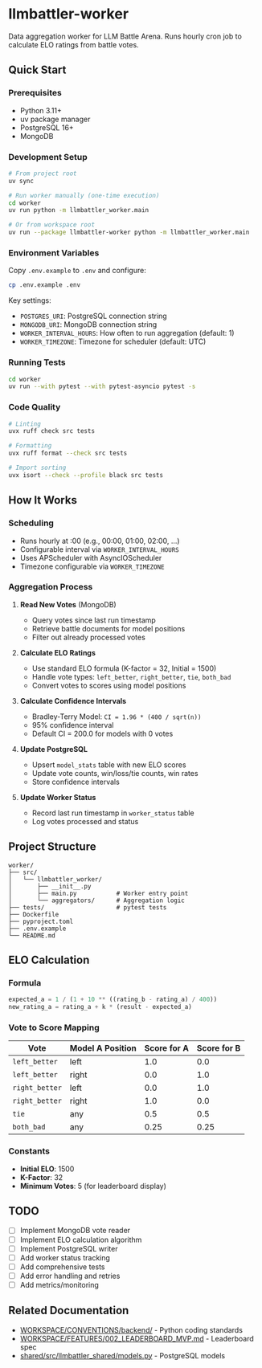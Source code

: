 # llmbattler-worker

Data aggregation worker for LLM Battle Arena. Runs hourly cron job to calculate ELO ratings from battle votes.

## Quick Start

### Prerequisites
- Python 3.11+
- uv package manager
- PostgreSQL 16+
- MongoDB

### Development Setup

```bash
# From project root
uv sync

# Run worker manually (one-time execution)
cd worker
uv run python -m llmbattler_worker.main

# Or from workspace root
uv run --package llmbattler-worker python -m llmbattler_worker.main
```

### Environment Variables

Copy `.env.example` to `.env` and configure:

```bash
cp .env.example .env
```

Key settings:
- `POSTGRES_URI`: PostgreSQL connection string
- `MONGODB_URI`: MongoDB connection string
- `WORKER_INTERVAL_HOURS`: How often to run aggregation (default: 1)
- `WORKER_TIMEZONE`: Timezone for scheduler (default: UTC)

### Running Tests

```bash
cd worker
uv run --with pytest --with pytest-asyncio pytest -s
```

### Code Quality

```bash
# Linting
uvx ruff check src tests

# Formatting
uvx ruff format --check src tests

# Import sorting
uvx isort --check --profile black src tests
```

## How It Works

### Scheduling
- Runs hourly at :00 (e.g., 00:00, 01:00, 02:00, ...)
- Configurable interval via `WORKER_INTERVAL_HOURS`
- Uses APScheduler with AsyncIOScheduler
- Timezone configurable via `WORKER_TIMEZONE`

### Aggregation Process

1. **Read New Votes** (MongoDB)
   - Query votes since last run timestamp
   - Retrieve battle documents for model positions
   - Filter out already processed votes

2. **Calculate ELO Ratings**
   - Use standard ELO formula (K-factor = 32, Initial = 1500)
   - Handle vote types: `left_better`, `right_better`, `tie`, `both_bad`
   - Convert votes to scores using model positions

3. **Calculate Confidence Intervals**
   - Bradley-Terry Model: `CI = 1.96 * (400 / sqrt(n))`
   - 95% confidence interval
   - Default CI = 200.0 for models with 0 votes

4. **Update PostgreSQL**
   - Upsert `model_stats` table with new ELO scores
   - Update vote counts, win/loss/tie counts, win rates
   - Store confidence intervals

5. **Update Worker Status**
   - Record last run timestamp in `worker_status` table
   - Log votes processed and status

## Project Structure

```
worker/
├── src/
│   └── llmbattler_worker/
│       ├── __init__.py
│       ├── main.py           # Worker entry point
│       └── aggregators/      # Aggregation logic
├── tests/                    # pytest tests
├── Dockerfile
├── pyproject.toml
├── .env.example
└── README.md
```

## ELO Calculation

### Formula

```python
expected_a = 1 / (1 + 10 ** ((rating_b - rating_a) / 400))
new_rating_a = rating_a + k * (result - expected_a)
```

### Vote to Score Mapping

| Vote | Model A Position | Score for A | Score for B |
|------|-----------------|-------------|-------------|
| `left_better` | left | 1.0 | 0.0 |
| `left_better` | right | 0.0 | 1.0 |
| `right_better` | left | 0.0 | 1.0 |
| `right_better` | right | 1.0 | 0.0 |
| `tie` | any | 0.5 | 0.5 |
| `both_bad` | any | 0.25 | 0.25 |

### Constants

- **Initial ELO**: 1500
- **K-Factor**: 32
- **Minimum Votes**: 5 (for leaderboard display)

## TODO

- [ ] Implement MongoDB vote reader
- [ ] Implement ELO calculation algorithm
- [ ] Implement PostgreSQL writer
- [ ] Add worker status tracking
- [ ] Add comprehensive tests
- [ ] Add error handling and retries
- [ ] Add metrics/monitoring

## Related Documentation

- [WORKSPACE/CONVENTIONS/backend/](../WORKSPACE/CONVENTIONS/backend/) - Python coding standards
- [WORKSPACE/FEATURES/002_LEADERBOARD_MVP.md](../WORKSPACE/FEATURES/002_LEADERBOARD_MVP.md) - Leaderboard spec
- [shared/src/llmbattler_shared/models.py](../shared/src/llmbattler_shared/models.py) - PostgreSQL models
